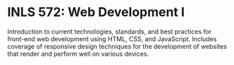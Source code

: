 # INLS 572: Web Development I

Introduction to current technologies, standards, and best practices for front-end web development using HTML, CSS, and JavaScript. Includes coverage of responsive design techniques for the development of websites that render and perform well on various devices.